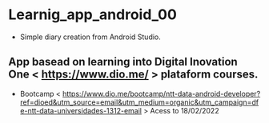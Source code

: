 # Learnig_app_android_00

- Simple diary creation from Android Studio. 

## App basead on learning into Digital Inovation One < https://www.dio.me/ >  plataform courses. 




- Bootcamp < https://www.dio.me/bootcamp/ntt-data-android-developer?ref=dioed&utm_source=email&utm_medium=organic&utm_campaign=dfe-ntt-data-universidades-1312-email > Acess to 18/02/2022


